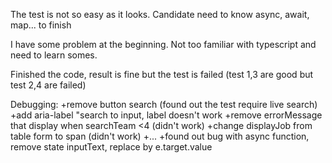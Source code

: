 The test is not so easy as it looks. Candidate need to know async, await, map... to finish

I have some problem at the beginning. Not too familiar with typescript and need to learn somes.

Finished the code, result is fine but the test is failed (test 1,3 are good but test 2,4 are failed)

Debugging:
+remove button search (found out the test require live search)
+add aria-label "search to input, label doesn't work
+remove errorMessage that display when searchTeam <4 (didn't work)
+change displayJob from table form to span (didn't work)
+...
+found out bug with async function, remove state inputText, replace by e.target.value
